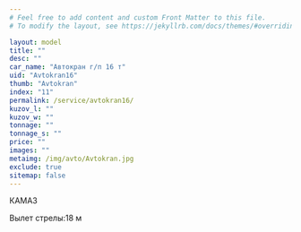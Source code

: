 ```yaml
---
# Feel free to add content and custom Front Matter to this file.
# To modify the layout, see https://jekyllrb.com/docs/themes/#overriding-theme-defaults

layout: model
title: ""
desc: ""
car_name: "Автокран г/п 16 т"
uid: "Avtokran16"
thumb: "Avtokran"
index: "11"
permalink: /service/avtokran16/
kuzov_l: ""
kuzov_w: ""
tonnage: ""
tonnage_s: ""
price: ""
images: ""
metaimg: /img/avto/Avtokran.jpg
exclude: true
sitemap: false
---
```


КАМАЗ

<span>Вылет стрелы:</span><span>18 м</span>
